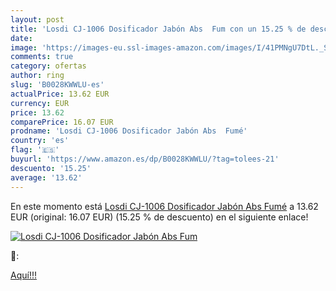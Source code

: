 ```yaml
---
layout: post
title: 'Losdi CJ-1006 Dosificador Jabón Abs  Fum con un 15.25 % de descuento'
date: 
image: 'https://images-eu.ssl-images-amazon.com/images/I/41PMNgU7DtL._SL200_.jpg'
comments: true
category: ofertas
author: ring
slug: 'B0028KWWLU-es'
actualPrice: 13.62 EUR
currency: EUR
price: 13.62
comparePrice: 16.07 EUR
prodname: 'Losdi CJ-1006 Dosificador Jabón Abs  Fumé'
country: 'es'
flag: '🇪🇸'
buyurl: 'https://www.amazon.es/dp/B0028KWWLU/?tag=tolees-21'
descuento: '15.25'
average: '13.62'
---
```


En este momento está [Losdi CJ-1006 Dosificador Jabón Abs  Fumé](https://www.amazon.es/dp/B0028KWWLU/?tag=tolees-21) a 13.62 EUR (original: 16.07 EUR) (15.25 %  de descuento) en el siguiente enlace!

[![Losdi CJ-1006 Dosificador Jabón Abs  Fum](https://images-eu.ssl-images-amazon.com/images/I/41PMNgU7DtL._SL200_.jpg)](https://www.amazon.es/dp/B0028KWWLU/?tag=tolees-21)

🔎:


[Aquí!!!](https://www.amazon.es/dp/B0028KWWLU/?tag=tolees-21)
